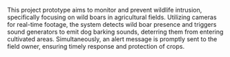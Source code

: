 This project prototype aims to monitor and prevent wildlife intrusion, specifically focusing on wild boars in agricultural fields. Utilizing cameras for real-time footage, the system detects wild boar presence and triggers sound generators to emit dog barking sounds, deterring them from entering cultivated areas. Simultaneously, an alert message is promptly sent to the field owner, ensuring timely response and protection of crops.
